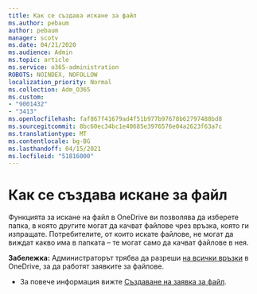 ```yaml
---
title: Как се създава искане за файл
ms.author: pebaum
author: pebaum
manager: scotv
ms.date: 04/21/2020
ms.audience: Admin
ms.topic: article
ms.service: o365-administration
ROBOTS: NOINDEX, NOFOLLOW
localization_priority: Normal
ms.collection: Adm_O365
ms.custom:
- "9001432"
- "3413"
ms.openlocfilehash: faf867f41679ad4f51b977b97678b62797488bd8
ms.sourcegitcommit: 8bc60ec34bc1e40685e3976576e04a2623f63a7c
ms.translationtype: MT
ms.contentlocale: bg-BG
ms.lasthandoff: 04/15/2021
ms.locfileid: "51816000"
---
```

# <a name="how-to-create-a-file-request"></a>Как се създава искане за файл

Функцията за искане на файл в OneDrive ви позволява да изберете папка, в която другите могат да качват файлове чрез връзка, която ги изпращате. Потребителите, от които искате файлове, не могат да виждат какво има в папката – те могат само да качват файлове в нея.

**Забележка:** Администраторът трябва да разреши [на всички връзки](https://docs.microsoft.com/sharepoint/turn-external-sharing-on-or-off) в OneDrive, за да работят заявките за файлове.

- За повече информация вижте [Създаване на заявка за файл](https://support.office.com/article/create-a-file-request-f54aa7f8-2589-4421-b351-d415fc3b83af).
